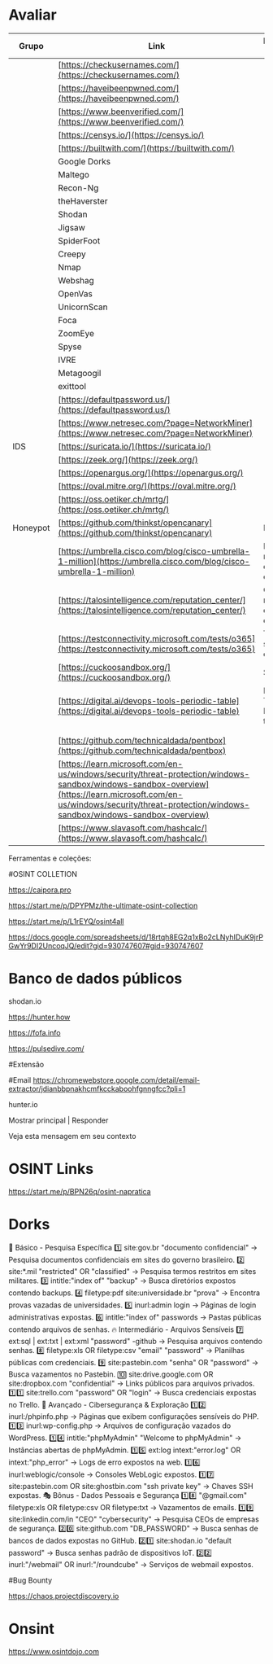 # Avaliar

| Grupo | Link | Informação Adicional |
| -------- | ------------------------------------------------------------------------------------------------------------------------------------------------------------------------------------------------------------------------------ | ----------------------------------------- |
| | [https://checkusernames.com/](https://checkusernames.com/) | |
| | [https://haveibeenpwned.com/](https://haveibeenpwned.com/) | |
| | [https://www.beenverified.com/](https://www.beenverified.com/) | |
| | [https://censys.io/](https://censys.io/) | |
| | [https://builtwith.com/](https://builtwith.com/) | |
| | Google Dorks | |
| | Maltego | |
| | Recon-Ng | |
| | theHaverster | |
| | Shodan | |
| | Jigsaw | |
| | SpiderFoot | |
| | Creepy | |
| | Nmap | |
| | Webshag | |
| | OpenVas | |
| | UnicornScan | |
| | Foca | |
| | ZoomEye | |
| | Spyse | |
| | IVRE | |
| | Metagoogil | |
| | exittool | |
| | [https://defaultpassword.us/](https://defaultpassword.us/) | |
| | [https://www.netresec.com/?page=NetworkMiner](https://www.netresec.com/?page=NetworkMiner) |
| IDS | [https://suricata.io/](https://suricata.io/) | |
| | [https://zeek.org/](https://zeek.org/) | |
| | [https://openargus.org/](https://openargus.org/) | |
| | [https://oval.mitre.org/](https://oval.mitre.org/) | |
| | [https://oss.oetiker.ch/mrtg/](https://oss.oetiker.ch/mrtg/) | |
| Honeypot | [https://github.com/thinkst/opencanary](https://github.com/thinkst/opencanary) | Honeypot |
| | [https://umbrella.cisco.com/blog/cisco-umbrella-1-million](https://umbrella.cisco.com/blog/cisco-umbrella-1-million) | Lista com 1 milhão de domínios confiáveis |
| | [https://talosintelligence.com/reputation_center/](https://talosintelligence.com/reputation_center/) | Consultar a reputação de um domínio |
| | [https://testconnectivity.microsoft.com/tests/o365](https://testconnectivity.microsoft.com/tests/o365) | Testar sistema de email |
| | [https://cuckoosandbox.org/](https://cuckoosandbox.org/) | Sandbox |
| | [https://digital.ai/devops-tools-periodic-table](https://digital.ai/devops-tools-periodic-table) | DevOps Tools Periodic table |
| | | |
| | | |
| | [https://github.com/technicaldada/pentbox](https://github.com/technicaldada/pentbox) | |
| | [https://learn.microsoft.com/en-us/windows/security/threat-protection/windows-sandbox/windows-sandbox-overview](https://learn.microsoft.com/en-us/windows/security/threat-protection/windows-sandbox/windows-sandbox-overview) |
| | [https://www.slavasoft.com/hashcalc/](https://www.slavasoft.com/hashcalc/) | |

	
Ferramentas e coleções:

#OSINT COLLETION

https://caipora.pro

https://start.me/p/DPYPMz/the-ultimate-osint-collection

https://start.me/p/L1rEYQ/osint4all

https://docs.google.com/spreadsheets/d/18rtqh8EG2q1xBo2cLNyhIDuK9jrPGwYr9DI2UncoqJQ/edit?gid=930747607#gid=930747607


# Banco de dados públicos

shodan.io

https://hunter.how

https://fofa.info

https://pulsedive.com/

#Extensão


#Email
https://chromewebstore.google.com/detail/email-extractor/jdianbbpnakhcmfkcckaboohfgnngfcc?pli=1

hunter.io

Mostrar principal | Responder

Veja esta mensagem em seu contexto


# OSINT Links

https://start.me/p/BPN26q/osint-napratica​


# Dorks

🔎 Básico - Pesquisa Específica
1️⃣ site:gov.br "documento confidencial" → Pesquisa documentos confidenciais em sites do governo brasileiro.
2️⃣ site:*.mil "restricted" OR "classified" → Pesquisa termos restritos em sites militares.
3️⃣ intitle:"index of" "backup" → Busca diretórios expostos contendo backups.
4️⃣ filetype:pdf site:universidade.br "prova" → Encontra provas vazadas de universidades.
5️⃣ inurl:admin login → Páginas de login administrativas expostas.
6️⃣ intitle:"index of" passwords → Pastas públicas contendo arquivos de senhas.
🔥 Intermediário - Arquivos Sensíveis
7️⃣ ext:sql | ext:txt | ext:xml "password" -github → Pesquisa arquivos contendo senhas.
8️⃣ filetype:xls OR filetype:csv "email" "password" → Planilhas públicas com credenciais.
9️⃣ site:pastebin.com "senha" OR "password" → Busca vazamentos no Pastebin.
🔟 site:drive.google.com OR site:dropbox.com "confidential" → Links públicos para arquivos privados.
1️⃣1️⃣ site:trello.com "password" OR "login" → Busca credenciais expostas no Trello.
🚀 Avançado - Cibersegurança & Exploração
1️⃣2️⃣ inurl:/phpinfo.php → Páginas que exibem configurações sensíveis do PHP.
1️⃣3️⃣ inurl:wp-config.php → Arquivos de configuração vazados do WordPress.
1️⃣4️⃣ intitle:"phpMyAdmin" "Welcome to phpMyAdmin" → Instâncias abertas de phpMyAdmin.
1️⃣5️⃣ ext:log intext:"error.log" OR intext:"php_error" → Logs de erro expostos na web.
1️⃣6️⃣ inurl:weblogic/console → Consoles WebLogic expostos.
1️⃣7️⃣ site:pastebin.com OR site:ghostbin.com "ssh private key" → Chaves SSH expostas.
🎭 Bônus - Dados Pessoais e Segurança
1️⃣8️⃣ "@gmail.com" filetype:xls OR filetype:csv OR filetype:txt → Vazamentos de emails.
1️⃣9️⃣ site:linkedin.com/in "CEO" "cybersecurity" → Pesquisa CEOs de empresas de segurança.
2️⃣0️⃣ site:github.com "DB_PASSWORD" → Busca senhas de bancos de dados expostas no GitHub.
2️⃣1️⃣ site:shodan.io "default password" → Busca senhas padrão de dispositivos IoT.
2️⃣2️⃣ inurl:"/webmail" OR inurl:"/roundcube" → Serviços de webmail expostos.

#Bug Bounty

https://chaos.projectdiscovery.io

# Onsint
https://www.osintdojo.com
